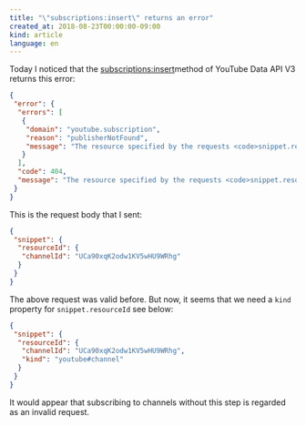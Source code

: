 ```yaml
---
title: "\"subscriptions:insert\" returns an error"
created_at: 2018-08-23T00:00:00-09:00
kind: article
language: en
---
```


Today I noticed that the [subscriptions:insert](https://developers.google.com/youtube/v3/docs/subscriptions/insert)method of YouTube Data API V3 returns this error:

```json
{
 "error": {
  "errors": [
   {
    "domain": "youtube.subscription",
    "reason": "publisherNotFound",
    "message": "The resource specified by the requests <code>snippet.resourceId</code> property cannot be found."
   }
  ],
  "code": 404,
  "message": "The resource specified by the requests <code>snippet.resourceId</code> property cannot be found."
 }
}
```

This is the request body that I sent:

```json
{
 "snippet": {
  "resourceId": {
   "channelId": "UCa90xqK2odw1KV5wHU9WRhg"
  }
 }
}
```

The above request was valid before. But now, it seems that we need a `kind`
property for `snippet.resourceId` see below:

```json
{
 "snippet": {
  "resourceId": {
   "channelId": "UCa90xqK2odw1KV5wHU9WRhg",
   "kind": "youtube#channel"
  }
 }
}
```

It would appear that subscribing to channels without this step
is regarded as an invalid request.
